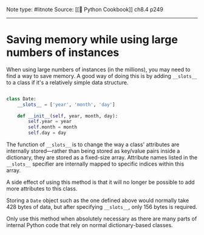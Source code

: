 Note type: #litnote
Source: [[📖 Python Cookbook]] ch8.4 p249

---
# Saving memory while using large numbers of instances
When using large numbers of instances (in the millions), you may need to find a way to save memory. A good way of doing this is by adding `__slots__` to a class if it's a relatively simple data structure.
```python

class Date:
	__slots__ = ['year', 'month', 'day']
	
	def __init__(self, year, month, day):
		self.year = year
		self.month = month
		self.day = day
```
The function of `__slots__` is to change the way a class' attributes are internally stored—rather than being stored as key/value pairs inside a dictionary, they are stored as a fixed-size array. Attribute names listed in the `__slots__` specifier are internally mapped to specific indices within this array.

A side effect of using this method is that it will no longer be possible to add more attributes to this class.

Storing a `Date` object such as the one defined above would normally take 428 bytes of data, but after specifying `__slots__`, only 156 bytes is required.

Only use this method when absolutely necessary as there are many parts of internal Python code that rely on normal dictionary-based classes.